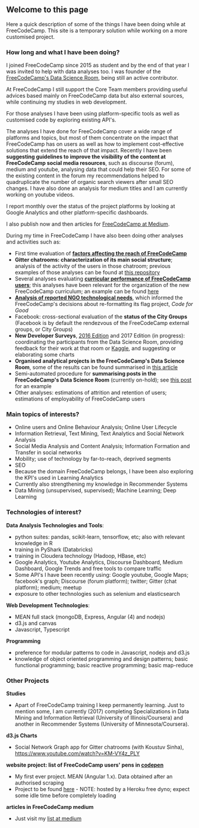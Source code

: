 ## Welcome to this page

Here a quick description of some of the things I have been doing while at FreeCodeCamp. This site is a temporary solution while working on a more customised project.

### How long and what I have been doing?

I joined FreeCodeCamp since 2015 as student and by the end of that year I was invited to help with data analyses too. I was founder of the [FreeCodeCamp's Data Science Room](gitter.im/FreeCodeCamp/DataScience), being still an active contributor.

At FreeCodeCamp I still support the Core Team members providing useful advices based mainly on FreeCodeCamp data but also external sources, while continuing my studies in web development.

For those analyses I have been using platform-specific tools as well as customised code by exploring existing API's.

The analyses I have done for FreeCodeCamp cover a wide range of platforms and topics, but most of them concentrate on the impact that FreeCodeCamp has on users as well as how to implement cost-effective solutions that extend the reach of that impact. Recently I have been **suggesting guidelines to improve the visibility of the content at FreeCodeCamp social media resources**, such as discourse (forum), medium and youtube, analysing data that could help their SEO. For some of the existing content in the forum my recommendations helped to quadruplicate the number of organic search viewers after small SEO changes. I have also done an analysis for medium titles and I am currently working on youtube videos. 

I report monthly over the status of the project platforms by looking at Google Analytics and other platform-specific dashboards.

I also publish now and then articles for [FreeCodeCamp at Medium](https://medium.freecodecamp.com/).

During my time in FreeCodeCamp I have also been doing other analyses and activities such as:

- First time evaluation of [**factors affecting the reach of FreeCodeCamp**](https://medium.freecodecamp.com/english-size-connectivity-and-campsites-factors-driving-the-use-of-free-code-camp-worldwide-3c9d4e2b8c17)
- **Gitter chatrooms: characterization of its main social structure**; analysis of the activity of the users in those chatroom; previous examples of those analyses can be found at [this repository](https://github.com/evaristoc/fccgitterDataScience)
- Several analyses evaluating [**curricular performance of FreeCodeCamp users**](https://medium.freecodecamp.com/algorithms-the-good-the-bad-and-the-ugly-e63db0a9cfb3); this analyses have been relevant for the organization of the new FreeCodeCamp curriculum; an example can be found [here](https://github.com/freeCodeCamp/CurriculumExpansion/issues/89#issuecomment-269218703)
- [**Analysis of reported NGO technological needs**](https://gitter.im/FreeCodeCamp/DataScience?at=57c086602a7bd0e920538d45), which informed the FreeCodeCamp's decisions about re-formatting its flag project, *Code for Good*
- Facebook: cross-sectional evaluation of the **status of the City Groups** (Facebook is by default the rendezvous of the FreeCodeCamp external groups, or City Groups)
- **New Developer Surveys**, [2016 Edition](https://github.com/freeCodeCamp/2016-new-coder-survey) and 2017 Edition (in progress): coordinating the participants from the Data Science Room, providing feedback for their work at that room or [Kaggle](https://www.kaggle.com/freecodecamp/2016-new-coder-survey-), and suggesting or elaborating some charts
- **Organised analytical projects in the FreeCodeCamp's Data Science Room**, some of the results can be found summarised in [this article](https://medium.freecodecamp.com/one-year-experience-in-the-free-code-camp-data-science-room-c97eb905af1f)
- Semi-automated procedure for **summarising posts in the FreeCodeCamp's Data Science Room** (currently on-hold); see [this post](https://gitter.im/FreeCodeCamp/DataScience?at=571357f5548df1be102da00b) for an example
- Other analyses: estimations of attrition and retention of users; estimations of employability of FreeCodeCamp users 


### Main topics of interests?

- Online users and Online Behaviour Analysis; Online User Lifecycle
- Information Retrieval, Text Mining, Text Analytics and Social Network Analysis
- Social Media Analysis and Content Analysis; Information Formation and Transfer in social networks
- Mobility; use of technology by far-to-reach, deprived segments
- SEO
- Because the domain FreeCodeCamp belongs, I have been also exploring the KPI's used in Learning Analytics
- Currently also strengthening my knowledge in Recommender Systems
- Data Mining (unsupervised, supervised); Machine Learning; Deep Learning

### Technologies of interest?

**Data Analysis Technologies and Tools**:

- python suites: pandas, scikit-learn, tensorflow, etc; also with relevant knowledge in R
- training in PyShark (Databricks)
- training in Cloudera technology (Hadoop, HBase, etc)
- Google Analytics, Youtube Analytics, Discourse Dashboard, Medium Dashboard, Google Trends and free tools to compare traffic
- Some API's I have been recently using: Google youtube, Google Maps; facebook's graph; Discourse (forum platform); twitter; Gitter (chat platform); medium; meetup
- exposure to other technologies such as selenium and elasticsearch

**Web Development Technologies**:

- MEAN full stack (mongoDB, Express, Angular (4) and nodejs)
- d3.js and canvas
- Javascript, Typescript

**Programming**

- preference for modular patterns to code in Javascript, nodejs and d3.js
- knowledge of object oriented programming and design patterns; basic functional programming; basic reactive programming; basic map-reduce

### Other Projects

**Studies**

- Apart of FreeCodeCamp training I keep permanently learning. Just to mention some, I am currently (2017) completing Specializations in Data Mining and Information Retrieval (University of Illinois/Coursera) and another in Recommender Systems (University of Minnesota/Coursera).

**d3.js Charts**

- Social Network Graph app for Gitter chatrooms (with Koustuv Sinha), https://www.youtube.com/watch?v=KM-VY4z_PLY

**website project: list of FreeCodeCamp users' pens in [codepen](codepen.io)**

- My first ever project. MEAN (Angular 1.x). Data obtained after an authorised scraping
- Project to be found [here](http://ziplinesfcc.herokuapp.com/) - NOTE: hosted by a Heroku free dyno; expect some idle time before completely loading

**articles in FreeCodeCamp medium**

- Just visit my [list at medium](https://medium.com/@ecccs_FCC)
